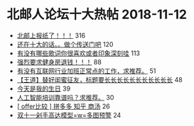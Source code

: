 # 北邮人论坛十大热帖 2018-11-12

- [北邮上报纸了！！！](https://bbs.byr.cn/article/Talking/6067226) 316
- [还在十大的话。。做个传送门吧](https://bbs.byr.cn/article/Picture/3227153) 120
- [有没有哪些歌词你很喜欢或者印象深刻哇](https://bbs.byr.cn/article/Music/340250) 113
- [强烈要求健身房退钱！！！](https://bbs.byr.cn/article/Gymnasium/109816) 88
- [有没有互联网行业加班正常点的工作，求推荐。](https://bbs.byr.cn/article/WorkLife/1111569) 51
- [【王道】替好闺蜜征友，标题要长长长长长长长长长长长](https://bbs.byr.cn/article/Friends/1898429) 48
- [今天是我的生日](https://bbs.byr.cn/article/Feeling/3086609) 39
- [人工智能培训靠谱吗？求推荐。](https://bbs.byr.cn/article/ML_DM/32321) 30
- [[ offer比较 ] 拼多多 知乎 商汤](https://bbs.byr.cn/article/Job/2002588) 26
- [双十一剁手高达模型=w=多图预警](https://bbs.byr.cn/article/Comic/629580) 24


